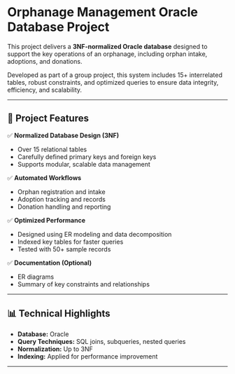 # Orphanage Management Oracle Database Project

This project delivers a **3NF-normalized Oracle database** designed to support the key operations of an orphanage, including orphan intake, adoptions, and donations.

Developed as part of a group project, this system includes 15+ interrelated tables, robust constraints, and optimized queries to ensure data integrity, efficiency, and scalability.

---

## 📂 Project Features

✅ **Normalized Database Design (3NF)**  
- Over 15 relational tables  
- Carefully defined primary keys and foreign keys  
- Supports modular, scalable data management  

✅ **Automated Workflows**  
- Orphan registration and intake  
- Adoption tracking and records  
- Donation handling and reporting  

✅ **Optimized Performance**  
- Designed using ER modeling and data decomposition  
- Indexed key tables for faster queries  
- Tested with 50+ sample records  

✅ **Documentation (Optional)**  
- ER diagrams  
- Summary of key constraints and relationships  

---

## 📊 Technical Highlights

- **Database:** Oracle  
- **Query Techniques:** SQL joins, subqueries, nested queries  
- **Normalization:** Up to 3NF  
- **Indexing:** Applied for performance improvement  

---
